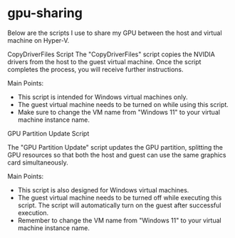 # gpu-sharing
Below are the scripts I use to share my GPU between the host and virtual machine on Hyper-V.

CopyDriverFiles Script
The "CopyDriverFiles" script copies the NVIDIA drivers from the host to the guest virtual machine. Once the script completes the process, you will receive further instructions.

Main Points:

- This script is intended for Windows virtual machines only.
- The guest virtual machine needs to be turned on while using this script.
- Make sure to change the VM name from "Windows 11" to your virtual machine instance name.

GPU Partition Update Script

The "GPU Partition Update" script updates the GPU partition, splitting the GPU resources so that both the host and guest can use the same graphics card simultaneously.

Main Points:

- This script is also designed for Windows virtual machines.
- The guest virtual machine needs to be turned off while executing this script. The script will automatically turn on the guest after successful execution.
- Remember to change the VM name from "Windows 11" to your virtual machine instance name.
